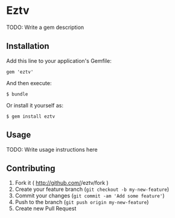 # Eztv

TODO: Write a gem description

## Installation

Add this line to your application's Gemfile:

    gem 'eztv'

And then execute:

    $ bundle

Or install it yourself as:

    $ gem install eztv

## Usage

TODO: Write usage instructions here

## Contributing

1. Fork it ( http://github.com/<my-github-username>/eztv/fork )
2. Create your feature branch (`git checkout -b my-new-feature`)
3. Commit your changes (`git commit -am 'Add some feature'`)
4. Push to the branch (`git push origin my-new-feature`)
5. Create new Pull Request
